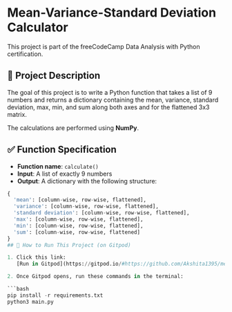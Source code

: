 # Mean-Variance-Standard Deviation Calculator

This project is part of the freeCodeCamp Data Analysis with Python certification.

## 📌 Project Description

The goal of this project is to write a Python function that takes a list of 9 numbers and returns a dictionary containing the mean, variance, standard deviation, max, min, and sum along both axes and for the flattened 3x3 matrix.

The calculations are performed using **NumPy**.

## ✅ Function Specification

- **Function name**: `calculate()`
- **Input**: A list of exactly 9 numbers
- **Output**: A dictionary with the following structure:

```python
{
  'mean': [column-wise, row-wise, flattened],
  'variance': [column-wise, row-wise, flattened],
  'standard deviation': [column-wise, row-wise, flattened],
  'max': [column-wise, row-wise, flattened],
  'min': [column-wise, row-wise, flattened],
  'sum': [column-wise, row-wise, flattened]
}
## 🚀 How to Run This Project (on Gitpod)

1. Click this link:  
   [Run in Gitpod](https://gitpod.io/#https://github.com/Akshita1395/mean_variance_calculator)

2. Once Gitpod opens, run these commands in the terminal:

```bash
pip install -r requirements.txt
python3 main.py

